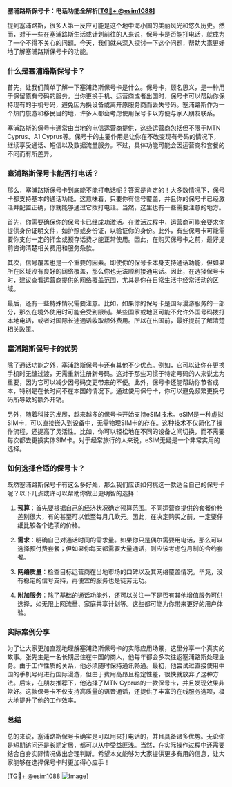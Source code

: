 **塞浦路斯保号卡：电话功能全解析[[TG💪+ @esim1088](https://t.me/s/esim1088)]**

提到塞浦路斯，很多人第一反应可能是这个地中海小国的美丽风光和悠久历史。然而，对于一些在塞浦路斯生活或计划前往的人来说，保号卡是否能打电话，就成为了一个不得不关心的问题。今天，我们就来深入探讨一下这个问题，帮助大家更好地了解塞浦路斯保号卡的功能。

### 什么是塞浦路斯保号卡？

首先，让我们简单了解一下塞浦路斯保号卡是什么。保号卡，顾名思义，是一种用于保留原有号码的服务。当你更换手机、运营商或者出国时，保号卡可以帮助你保持现有的手机号码，避免因为换设备或离开原服务商而丢失号码。塞浦路斯作为一个热门旅游和移民目的地，许多人都会考虑使用保号卡以方便与家人朋友联系。

塞浦路斯的保号卡通常由当地的电信运营商提供，这些运营商包括但不限于MTN Cyprus、A1 Cyprus等。保号卡的主要作用是让你在不改变现有号码的情况下，继续享受通话、短信以及数据流量服务。不过，具体功能可能会因运营商和套餐的不同而有所差异。

### 塞浦路斯保号卡能否打电话？

那么，塞浦路斯保号卡到底能不能打电话呢？答案是肯定的！大多数情况下，保号卡都支持基本的通话功能。这意味着，只要你有信号覆盖，并且你的保号卡已经激活并配置正确，你就能够通过它拨打电话。当然，这里也有一些需要注意的地方。

首先，你需要确保你的保号卡已经成功激活。在激活过程中，运营商可能会要求你提供身份证明文件，如护照或身份证，以验证你的身份。此外，有些保号卡可能需要你支付一定的押金或预存话费才能正常使用。因此，在购买保号卡之前，最好提前咨询清楚相关费用和服务条款。

其次，信号覆盖也是一个重要的因素。即使你的保号卡本身支持通话功能，但如果所在区域没有良好的网络覆盖，那么你也无法顺利接通电话。因此，在选择保号卡时，建议查看运营商提供的网络覆盖范围，尤其是你在日常生活中经常活动的区域。

最后，还有一些特殊情况需要注意。比如，如果你的保号卡是国际漫游服务的一部分，那么在境外使用时可能会受到限制。某些国家或地区可能不允许外国号码拨打本地电话，或者对国际长途通话收取额外费用。所以在出国前，最好提前了解清楚相关政策。

### 塞浦路斯保号卡的优势

除了通话功能之外，塞浦路斯保号卡还有其他不少优点。例如，它可以让你在更换手机时无缝过渡，无需重新注册新号码。这对于那些习惯于特定号码的人来说尤为重要，因为它可以减少因号码变更带来的不便。此外，保号卡还能帮助你节省成本，特别是在长时间不在本国的情况下。通过使用保号卡，你可以避免频繁更换号码所导致的额外开销。

另外，随着科技的发展，越来越多的保号卡开始支持eSIM技术。eSIM是一种虚拟SIM卡，可以直接嵌入到设备中，无需物理SIM卡的存在。这种技术不仅简化了操作流程，还提高了灵活性。比如，你可以轻松地在不同的设备之间切换，而不需要每次都去更换实体SIM卡。对于经常旅行的人来说，eSIM无疑是一个非常实用的选择。

### 如何选择合适的保号卡？

既然塞浦路斯保号卡有这么多好处，那么我们应该如何挑选一款适合自己的保号卡呢？以下几点或许可以帮助你做出更明智的选择：

1. **预算**：首先要根据自己的经济状况确定预算范围。不同运营商提供的套餐价格差别很大，有的甚至可以低至每月几欧元。因此，在决定购买之前，一定要仔细比较各个选项的价格。

2. **需求**：明确自己对通话时间的需求量。如果你只是偶尔需要用电话，那么可以选择预付费套餐；但如果你每天都需要大量通话，则应该考虑包月制的合约套餐。

3. **网络质量**：检查目标运营商在当地市场的口碑以及其网络覆盖情况。毕竟，没有稳定的信号支持，再便宜的服务也是徒劳无功。

4. **附加服务**：除了基础的通话功能外，还可以关注一下是否有其他增值服务可供选择，如无限上网流量、家庭共享计划等。这些都可能为你带来更好的用户体验。

### 实际案例分享

为了让大家更加直观地理解塞浦路斯保号卡的实际应用场景，这里分享一个真实的故事。张先生是一名长期居住在中国的商人，他每年都会多次往返塞浦路斯处理业务。由于工作性质的关系，他必须随时保持通讯畅通。最初，他尝试过直接使用中国的手机号码进行国际漫游，但由于费用高昂且稳定性差，很快就放弃了这种方法。后来，在朋友推荐下，他选择了MTN Cyprus的一款保号卡，并且发现效果非常好。这款保号卡不仅支持高质量的语音通话，还提供了丰富的在线服务选项，极大地提升了他的工作效率。

### 总结

总的来说，塞浦路斯保号卡确实是可以用来打电话的，并且具备诸多优势。无论你是短期访问还是长期定居，都可以从中受益匪浅。当然，在实际操作过程中还需要结合自身实际情况做出合理判断。希望本文能够为大家提供更多有用的信息，让大家能够在选择保号卡时更加得心应手！

[[TG💪+ @esim1088](https://t.me/s/esim1088) ![Image](https://i.postimg.cc/4NQfJmqS/Snipaste-2025-05-13-00-14-12.png)]